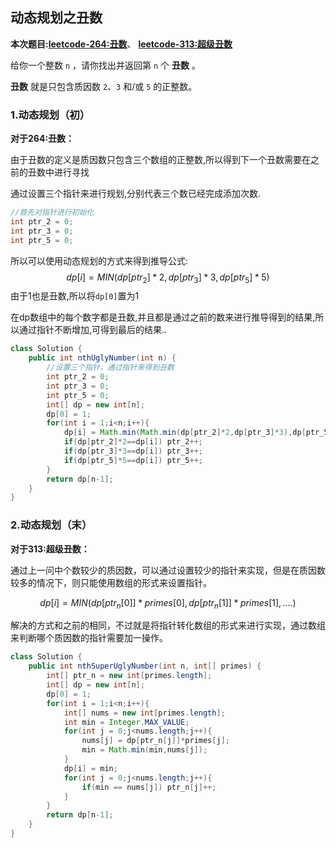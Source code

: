 ## 动态规划之丑数

**本次题目:[leetcode-264:丑数](https://leetcode-cn.com/problems/ugly-number-ii/ )**、 [**leetcode-313:超级丑数**](https://leetcode-cn.com/problems/super-ugly-number/ )

给你一个整数 `n` ，请你找出并返回第 `n` 个 **丑数** 。

**丑数** 就是只包含质因数 `2`、`3` 和/或 `5` 的正整数。

### 1.动态规划（初）

**对于264:丑数：**

由于丑数的定义是质因数只包含三个数组的正整数,所以得到下一个丑数需要在之前的丑数中进行寻找

通过设置三个指针来进行规划,分别代表三个数已经完成添加次数.

```java
//首先对指针进行初始化
int ptr_2 = 0;
int ptr_3 = 0;
int ptr_5 = 0;
```

所以可以使用动态规划的方式来得到推导公式:
$$
dp[i] = MIN(dp[ptr_2]*2,dp[ptr_3]*3,dp[ptr_5]*5)
$$
由于1也是丑数,所以将`dp[0]`置为1

在dp数组中的每个数字都是丑数,并且都是通过之前的数来进行推导得到的结果,所以通过指针不断增加,可得到最后的结果..

```java
class Solution {
    public int nthUglyNumber(int n) {
        //设置三个指针，通过指针来得到丑数
        int ptr_2 = 0;
        int ptr_3 = 0;
        int ptr_5 = 0;
        int[] dp = new int[n];
        dp[0] = 1;
        for(int i = 1;i<n;i++){
            dp[i] = Math.min(Math.min(dp[ptr_2]*2,dp[ptr_3]*3),dp[ptr_5]*5);
            if(dp[ptr_2]*2==dp[i]) ptr_2++;
            if(dp[ptr_3]*3==dp[i]) ptr_3++;
            if(dp[ptr_5]*5==dp[i]) ptr_5++;
        }
        return dp[n-1];
    }
}
```

### 2.动态规划（末）

**对于313:超级丑数：**

通过上一问中个数较少的质因数，可以通过设置较少的指针来实现，但是在质因数较多的情况下，则只能使用数组的形式来设置指针。


$$
dp[i] = MIN(dp[ptr_n[0]]*primes[0],dp[ptr_n[1]]*primes[1],....)
$$


解决的方式和之前的相同，不过就是将指针转化数组的形式来进行实现，通过数组来判断哪个质因数的指针需要加一操作。

```java
class Solution {
    public int nthSuperUglyNumber(int n, int[] primes) {
        int[] ptr_n = new int[primes.length];
        int[] dp = new int[n];
        dp[0] = 1;
        for(int i = 1;i<n;i++){
            int[] nums = new int[primes.length];
            int min = Integer.MAX_VALUE;
            for(int j = 0;j<nums.length;j++){
                nums[j] = dp[ptr_n[j]]*primes[j];
                min = Math.min(min,nums[j]);
            }
            dp[i] = min;
            for(int j = 0;j<nums.length;j++){
                if(min == nums[j]) ptr_n[j]++;
            }
        }
        return dp[n-1];
    }
}
```

